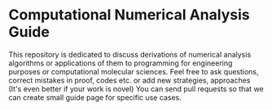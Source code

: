 # Computational Numerical Analysis Guide
This repository is dedicated to discuss derivations of numerical analysis algorithms or applications of them to programming for engineering purposes or computational molecular sciences.
Feel free to ask questions, correct mistakes in proof, codes etc. or add new strategies, approaches (It's even better if your work is novel)
You can send pull requests so that we can create small guide page for specific use cases.
